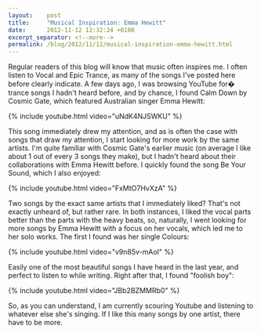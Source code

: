 ```yaml
---
layout:    post
title:     "Musical Inspiration: Emma Hewitt"
date:      2012-11-12 12:32:24 +0100
excerpt_separator: <!--more-->
permalink: /blog/2012/11/12/musical-inspiration-emma-hewitt.html
---
```


Regular readers of this blog will know that music often inspires me. I often listen to Vocal and Epic Trance, as many of the songs I've posted here before clearly indicate. A few days ago, I was browsing YouTube for� trance songs I hadn't heard before, and by chance, I found Calm Down by Cosmic Gate, which featured Australian singer Emma Hewitt:

<!--more-->
{% include youtube.html video="uNdK4NJSWKU" %}

This song immediately drew my attention, and as is often the case with songs that draw my attention, I start looking for more work by the same artists. I'm quite familiar with Cosmic Gate's earlier music (on average I like about 1 out of every 3 songs they make), but I hadn't heard about their collaborations with Emma Hewitt before. I quickly found the song Be Your Sound, which I also enjoyed:

{% include youtube.html video="FxMtO7HvXzA" %}

Two songs by the exact same artists that I immediately liked? That's not exactly unheard of, but rather rare. In both instances, I liked the vocal parts better than the parts with the heavy beats, so, naturally, I went looking for more songs by Emma Hewitt with a focus on her vocals, which led me to her solo works. The first I found was her single Colours:

{% include youtube.html video="v9n85v-mAoI" %}

Easily one of the most beautiful songs I have heard in the last year, and perfect to listen to while writing. Right after that, I found &quot;foolish boy&quot;:

{% include youtube.html video="JBb2BZMMRb0" %}

So, as you can understand, I am currently scouring Youtube and listening to whatever else she's singing. If I like this many songs by one artist, there have to be more.